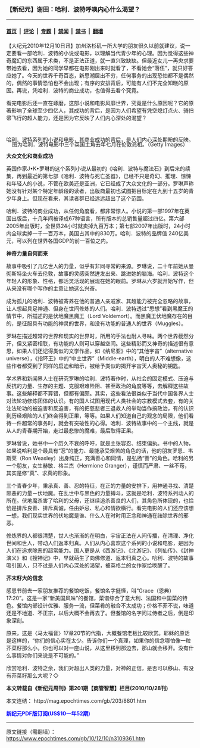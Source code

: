 ### 【新纪元】谢田：哈利．波特呼唤内心什么渴望？

---

#### [首页](../../../..?n3109361) &nbsp;|&nbsp; [评论](../../../../../epoch-comment?n3109361) &nbsp;|&nbsp; [专题](../../../../../epoch-special?n3109361) &nbsp;|&nbsp; [禁闻](../../../../../epoch-news?n3109361) &nbsp;|&nbsp; [禁书](../../../../../books?n3109361) &nbsp;|&nbsp; [翻墙](https://github.com/gfw-breaker/nogfw/blob/master/README.md?n3109361)


<div class="post_content" id="artbody" itemprop="articleBody">
 <!-- article content begin -->
 <p>
  【大纪元2010年12月10日讯】加州洛杉矶一所大学的朋友很久以前就建议，说一定要看一部哈利．波特的小说或电影，以理解当代青少年的心理。因为觉得这些神奇魔幻的东西属于术类，不是正法正道，就一直兴致缺缺。但最近女儿一再央求要带她去看，因为她的同学早都在电影刚出来时就看了，不看她会“落伍”，就只好答应她了。今天的世界千奇百态，新思潮层出不穷，任何事务的出现恐怕都不是偶然的，偶然的事情恐怕也不会出现；有序的安排背后，可能有人们不完全知晓的原因。再说，凭哈利．波特的商业成功，也值得去看个究竟。
 </p>
 <p>
  看完电影后还一直在琢磨，这部小说和电影风靡世界，究竟是什么原因呢？它的原著影响了全球至少四亿人，其成功的背后，是因为人们希望有凭空熄灯点火、骑扫帚飞行的超人能力，还是因为它反映了人们内心深处的渴望？
  <br/>
  <br/>
  <!--image v 1.5-->
 </p>
 <div style="line-height: 90%; text-align: center;">
  <br/>
  <span class="bn12">
   哈利．波特系列的小说和电影，其商业成功的背后，是人们内心深处期盼的反映。图为哈利．波特电影中三个英国主角去年七月在伦敦亮相。（Getty Images）
  </span>
 </div>
 <p>
  <!-- -->
 </p>
 <p>
  <b>
   大众文化和商业成功
  </b>
 </p>
 <p>
  英国作家J•K•罗琳的这个系列小说从最初的《哈利．波特与魔法石》到后来的续集，再到最近的第七部《哈利．波特与死亡圣器》，已经不只是奇幻、推理、惊悚和年轻人的小说，不管在欧美还是亚洲，它已经成了大众文化的一部分。罗琳声称她没有针对某个特定年龄段的读者，出版商最初也试图把目标定在九到十五岁的青少年身上。但现在看来，其读者群已经远远超出了这个范围。
 </p>
 <p>
  哈利．波特的商业成功，从任何角度看，都非常惊人。小说的第一部1997年在英国出版后，十几年间被译成67种语言，所有版本的总销售量超过四亿。第六部 2005年出版时，全世界24小时就卖掉九百万本；第七部2007年出版时，24小时内全球卖掉一千一百万本，美国占其中的830万。哈利．波特的品牌值 240亿美元，可以列在世界各国GDP的前一百位之内。
 </p>
 <p>
  <b>
   神奇力量自何而来
  </b>
 </p>
 <p>
  故事中吸引了几亿世人的力量，似乎有非同寻常的来源。罗琳说，二十年前她从曼彻斯特坐火车去伦敦，故事的灵感突然迸发出来、跳进她的脑海。哈利．波特这个年轻人的形象、性格，都活灵活现的展现在她的眼前。罗琳从六岁就开始写作，但从来没有哪个写作的主意让她这么兴奋。
 </p>
 <p>
  成为孤儿的哈利．波特被寄养在他的普通人亲戚家、其超能力被完全忽略的故事，让人想起具足神通、但身在世间修炼的人们。哈利．波特透过“思想”看到黑魔王的情节中，所描述的是伏地魔黑魔王（Lord Voldemort）。而黑魔王伏地魔存在的目的，是征服具有功能的神灵的世界，和没有功能的普通人的世界（Muggles）。
 </p>
 <p>
  罗琳在描述超常的世界和现实的世界时，所用的手法也耐人寻味。两个世界截然分开，但又紧密相联，有功能的人则可以穿越空间。这些精彩而又神奇的描述很有意思，如果人们还记得类似的文学作品，如《纳尼亚》中的“其他宇宙”（alternative universe），《指环王》中的“中土世界”（Middle-earth），明白的人不难想像，这些作者都受到了同样的启迪和暗示，被给予类似的揭开宇宙天人奥秘的钥匙。
 </p>
 <p>
  学术界和新闻界人士在研究罗琳的哈利．波特著作时，从社会的固定模式、压迫与反抗的力量、生存的主题、克服艰难险阻、甚至政治的角度等等，去解释这些故事。这些解释都不算错，但都有偏颇。其实，这些看法很类似于当代中国各界人士对法轮功修炼团体的认识。有的国人试图用现代人类社会的宗教模式去套，有的关注法轮功的被迫害和反迫害，有的把慈悲者三退救人的举动当作搞政治，有的认识到历经艰险的人们终会得到正果，等等。如果人们知道自己的观念的局限，他们看待一件超常的事务时，就会有突破性的心得。哈利．波特故事中的一个主线，就是从人的青春期开始，走过最悲惨的魔难，最后取得正果。
 </p>
 <p>
  罗琳曾说，她书中一个历久不衰的呼吁，就是主张容忍、结束偏执。书中的人物，如果说哈利是个最具有“忍”的能力、最能承受艰苦的角色的话，他的朋友罗恩．韦斯莱（Ron Weasley）出身纯正，充满善心和同情，是弘扬“善”的角色。哈利的另一个朋友，女生赫敏．格兰杰（Hermione Granger），谨慎而严肃、一丝不苟，其实是修“真”、求真的形象。
 </p>
 <p>
  三个青春少年，秉承真、善、忍的特征，在正的力量的安排下，用神通寻找、清楚邪恶的力量－伏地魔。在乱世中与黑色的力量搏斗，这就是哈利．波特系列动人的所在。伏地魔杀害了哈利的父母，还继续追杀善良的人们，其角色所体现的，也恰恰是排斥良善、排斥真诚，任由妒忌、私心和情欲横行。看完电影的人们还应该想一想，我们现实世界的伏地魔是谁、什么人在时时用正念和神通在祛除世界的邪恶。
 </p>
 <p>
  修炼界的人都很清楚，世人也渐渐的在明白，宇宙正法在人间传播，在清理、净化世间和世人，带动人们返本归真。人们从内心喜欢这个系列的小说和电影，是因为人们在追求除恶的超常能力。国人更是从《西游记》、《北游记》、《列仙传》、《封神演义》和《搜神记》中，早就萌生了向佛修道、返本归真之心。哈利．波特的故事吸引国人，只不过是人们内心深处的渴望，被英格兰的女作家给唤醒了。
 </p>
 <p>
  <b>
   芥末籽大的信念
  </b>
 </p>
 <p>
  感恩节前去一家朋友推荐的餐馆吃饭，餐馆名字挺怪，叫“Grace（恩典）17:20”。这是一家“新美国风味”的餐馆，菜谱综合了意大利、法国和中国菜的特色。餐馆内部设计优雅、服务一流，但菜肴的融合不太成功；价格不菲不说，味道还是不地道、不正宗，以后大概不会再去了。但餐馆的名字问过侍者之后，倒是印象深刻。
 </p>
 <p>
  原来，这是〈马太福音〉17章20节的代指，大概餐馆老板比较欣赏。耶稣的原话是这样的，“你们的信心实在太少。告诉你们一个真理，如果你的信念哪怕像一粒芥菜籽那么小，你也可以对一座山说，从这里移到那边去，那山就会移开。没有什么事情对你们来说是不可能的。”
 </p>
 <p>
  欣赏哈利．波特之余，我们对超出人类的力量，对神的正信，是否可以移山、有没有芥菜籽那么大呢？◇
 </p>
 <p>
  <b>
   本文转载自《新纪元周刊》第201期【商管智慧】栏目(2010/10/28刊)
  </b>
 </p>
 <p>
  本文连结：
  <ok href=" http://mag.epochtimes.com/gb/203/8801.htm " target="_blank">
   http://mag.epochtimes.com/gb/203/8801.htm
  </ok>
 </p>
 <p>
  <ok href="http://mag.epochtimes.com/pdfmag/home.html">
   <font color="blue">
    <b>
     新纪元PDF版订阅(US$10一年52期)
    </b>
   </font>
  </ok>
 </p>
 <!-- article content end -->
 <div id="below_article_ad">
 </div>
</div>


---

原文链接（需翻墙）：https://www.epochtimes.com/gb/10/12/10/n3109361.htm